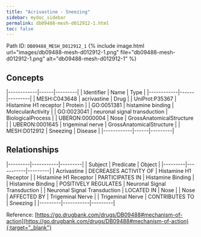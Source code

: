 ```yaml
---
title: "Acrivastine - Sneezing"
sidebar: mydoc_sidebar
permalink: db09488-mesh-d012912-1.html
toc: false 
---
```



Path ID: `DB09488_MESH_D012912_1`
{% include image.html url="images/db09488-mesh-d012912-1.png" file="db09488-mesh-d012912-1.png" alt="db09488-mesh-d012912-1" %}

## Concepts

|------------|------|---------|
| Identifier | Name | Type    |
|------------|------|---------|
| MESH:C043648 | acrivastine | Drug |
| UniProt:P35367 | Histamine H1 receptor | Protein |
| GO:0051381 | histamine binding | MolecularActivity |
| GO:0023041 | neuronal signal transduction | BiologicalProcess |
| UBERON:0000004 | Nose | GrossAnatomicalStructure |
| UBERON:0001645 | trigeminal nerve | GrossAnatomicalStructure |
| MESH:D012912 | Sneezing | Disease |
|------------|------|---------|

## Relationships

|---------|-----------|---------|
| Subject | Predicate | Object  |
|---------|-----------|---------|
| Acrivastine | DECREASES ACTIVITY OF | Histamine H1 Receptor |
| Histamine H1 Receptor | PARTICIPATES IN | Histamine Binding |
| Histamine Binding | POSITIVELY REGULATES | Neuronal Signal Transduction |
| Neuronal Signal Transduction | LOCATED IN | Nose |
| Nose | AFFECTED BY | Trigeminal Nerve |
| Trigeminal Nerve | CONTRIBUTES TO | Sneezing |
|---------|-----------|---------|

Reference: [https://go.drugbank.com/drugs/DB09488#mechanism-of-action](https://go.drugbank.com/drugs/DB09488#mechanism-of-action){:target="_blank"}